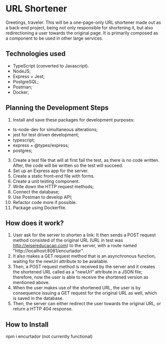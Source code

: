 # URL Shortener

Greetings, traveler. This will be a one-page-only URL shortener made out
as a back-end project, being not only responsible for shortening it, but also redirectioning a user towards the original page. It is primarily composed as a component to be used in other large services.

## Technologies used

- TypeScript (converted to Javascript).
- NodeJS;
- Express + Jest;
- PostgreSQL;
- Postman;
- Docker;

## Planning the Development Steps

1. Install and save these packages for development purposes:
  - ts-node-dev for simultaneous alterations;
  - jest for test driven development;
  - typescript;
  - express + @types/express;
  - postgres;

3. Create a test file that will at first fail the test, as there is
no code written. After, the code will be written so the test
will succeed.
4. Set up an Express app for the server.
5. Create a static front-end file with forms.
6. Create a unit testing component.
7. Write down the HTTP request methods;
8. Connect the database;
9. Use Postman to develop API;
10. Refactor code more if possible.
11. Package using Dockerfile.

## How does it work?

1. User ask for the server to shorten a link:
It then sends a POST request method consisted of the original URL (URL in test was http://wisereducacao.com) to the server, with a route named "http://localhost:8081/encurtador".
2. It also makes a GET request method that is an asynchronous function, waiting for the newUrl attribute to be available.
3. Then, a POST request method is received by the server and it creates the shortened URL called as a "newUrl" attribute in a JSON file; therefore, now the user is able to receive the shortened version as mentioned above.
4. When the user makes use of the shortened URL, the user is by consequence issuing a GET request for the original URL as well, which is saved in the database.
5. Then, the server can either redirect the user towards the original URL, or return a HTTP 404 response.

## How to Install

npm i encurtador (not currently functional)
